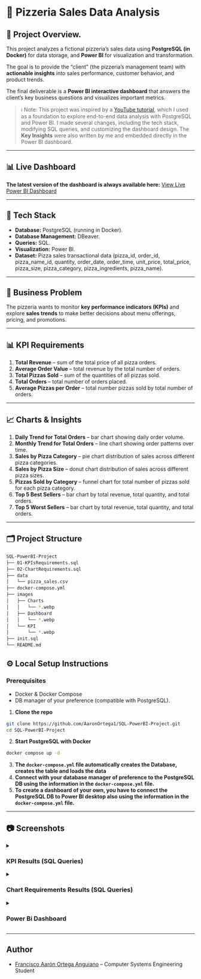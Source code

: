 # 🍕 Pizzeria Sales Data Analysis

## 📌 Project Overview.

This project analyzes a fictional pizzeria’s sales data using **PostgreSQL (in Docker)** for data storage, and **Power BI** for visualization and transformation.

The goal is to provide the “client” (the pizzeria’s management team) with **actionable insights** into sales performance, customer behavior, and product trends.

The final deliverable is a **Power BI interactive dashboard** that answers the client’s key business questions and visualizes important metrics.

> ℹ️ Note: This project was inspired by a [YouTube tutorial](https://www.youtube.com/watch?v=V-s8c6jMRN0), which I used as a foundation to explore end-to-end data analysis with PostgreSQL and Power BI.
> I made several changes, including the tech stack, modifying SQL queries, and customizing the dashboard design.
> The **Key Insights** were also written by me and embedded directly in the Power BI dashboard.

---

## 📊 Live Dashboard

**The latest version of the dashboard is always available here:**
[View Live Power BI Dashboard](https://app.powerbi.com/links/O5Owxy0jUt?ctid=6f0348f2-e498-45c9-84f4-c6d81dcffdfe&pbi_source=linkShare)

---

## 🚀 Tech Stack

- **Database:** PostgreSQL (running in Docker).
- **Database Management:** DBeaver.
- **Queries:** SQL.
- **Visualization:** Power BI.
- **Dataset:** Pizza sales transactional data (pizza_id, order_id, pizza_name_id, quantity, order_date, order_time, unit_price, total_price, pizza_size, pizza_category, pizza_ingredients, pizza_name).

---

## 🎯 Business Problem

The pizzeria wants to monitor **key performance indicators (KPIs)** and explore **sales trends** to make better decisions about menu offerings, pricing, and promotions.

---

## 📊 KPI Requirements

1. **Total Revenue** – sum of the total price of all pizza orders.
2. **Average Order Value** – total revenue by the total number of orders.
3. **Total Pizzas Sold** – sum of the quantities of all pizzas sold.
4. **Total Orders** – total number of orders placed.
5. **Average Pizzas per Order** – total number pizzas sold by total number of orders.

---

## 📈 Charts & Insights

1. **Daily Trend for Total Orders** – bar chart showing daily order volume.
2. **Monthly Trend for Total Orders** – line chart showing order patterns over time.
3. **Sales by Pizza Category** – pie chart distribution of sales across different pizza categories.
4. **Sales by Pizza Size** – donut chart distribution of sales across different pizza sizes.
5. **Pizzas Sold by Category** – funnel chart for total number of pizzas sold for each pizza category.
6. **Top 5 Best Sellers** – bar chart by total revenue, total quantity, and total orders.
7. **Top 5 Worst Sellers** – bar chart by total revenue, total quantity, and total orders.

---

## 🗂️ Project Structure

```bash
SQL-PowerBI-Project
├── 01-KPIsRequirements.sql
├── 02-ChartRequirements.sql
├── data
│   └── pizza_sales.csv
├── docker-compose.yml
├── images
│   ├── Charts
│   │   └── *.webp
│   ├── Dashboard
│   │   └── *.webp
│   └── KPI
│       └── *.webp
├── init.sql
└── README.md
```

## ⚙️ Local Setup Instructions

### Prerequisites

- Docker & Docker Compose
- DB manager of your preference (compatible with PostgreSQL).

1. **Clone the repo**

```bash
git clone https://github.com/AaronOrtega1/SQL-PowerBI-Project.git
cd SQL-PowerBI-Project
```

2. **Start PostgreSQL with Docker**

```bash
docker compose up -d
```

3. **The `docker-compose.yml` file automatically creates the Database, creates the table and loads the data**
4. **Connect with your database manager of preference to the PostgreSQL DB using the information in the `docker-compose.yml` file.**
5. **To create a dashboard of your own, you have to connect the PostgreSQL DB to Power BI desktop also using the information in the `docker-compose.yml` file.**

---

## 📷 Screenshots

<!-- KPIs -->
<details>
  <summary><h3>KPI Results (SQL Queries)</h3></summary>
  <ol>
    <li>
      <b>Total Revenue</b><br />
      <pre>SELECT SUM(ps.total_price) AS total_revenue FROM pizza_sales ps;</pre>
      <img src="images/KPI/total_revenue.webp" alt="Total Revenue" />
    </li>
    <li>
      <b>Average Order Value</b><br />
      <pre>
SELECT (SUM(ps.total_price) / COUNT(DISTINCT ps.order_id)) AS avg_order_value FROM pizza_sales ps;</pre
      >
      <img src="images/KPI/avg_order_value.webp" alt="Average Order Value" />
    </li>
    <li>
      <b>Total Pizzas Sold</b><br />
      <pre>SELECT SUM(ps.quantity) AS total_pizzas_sold FROM pizza_sales ps;</pre>
      <img src="images/KPI/total_pizzas_sold.webp" alt="Total Pizzas Sold" />
    </li>
    <li>
      <b>Total Orders</b><br />
      <pre>SELECT COUNT(DISTINCT ps.order_id) AS total_orders FROM pizza_sales ps;</pre>
      <img src="images/KPI/total_orders.webp" alt="Total Orders" />
    </li>
    <li>
      <b>Average Pizzas Per Order</b><br />
      <pre>
SELECT CAST(SUM(ps.quantity) AS DECIMAL(10,2)) / CAST(COUNT(DISTINCT ps.order_id) AS DECIMAL(10,2)) AS avg_pizzas_per_order FROM pizza_sales ps;</pre
      >
      <img src="images/KPI/avg_pizzas_per_order.webp" alt="Average Pizzas Per Order" />
    </li>
  </ol>
</details>

<!-- Charts -->
<details>
  <summary><h3>Chart Requirements Results (SQL Queries)</h3></summary>
  <ol>
    <li>
      <b>Daily Trend for Total Orders</b><br />
      <pre>
SELECT
	TO_CHAR(ps.order_date, 'Day') as order_day,
	COUNT(DISTINCT ps.order_id) as total_orders
FROM pizza_sales AS ps
GROUP BY TO_CHAR(ps.order_date, 'Day'), EXTRACT(DOW FROM ps.order_date)
ORDER BY EXTRACT(DOW FROM ps.order_date)</pre
      >
      <img src="images/Charts/daily_trend_for_total_orders.webp" alt="Daily Trend" />
    </li>
    <li>
      <b>Monthly Trend for Total Orders</b><br />
      <pre>
SELECT
	TO_CHAR(ps.order_date, 'Month') as order_month,
	COUNT(DISTINCT ps.order_id) as total_orders
FROM pizza_sales AS ps
GROUP BY TO_CHAR(ps.order_date, 'Month'), EXTRACT(MONTH FROM ps.order_date)
ORDER BY EXTRACT(MONTH FROM ps.order_date);</pre
      >
      <img src="images/Charts/monthly_trend_for_total_orders.webp" alt="Monthly Trend" />
    </li>
    <li>
      <b>Percentage of Sales by Pizza Category</b><br />
      <pre>
SELECT
	ps.pizza_category,
	SUM(ps.total_price) AS total_sales,
	CAST(SUM(ps.total_price)*100/(SELECT SUM(total_price) FROM pizza_sales WHERE EXTRACT(MONTH FROM order_date) = 1) AS DECIMAL(10,2)) AS pct
FROM pizza_sales AS ps
WHERE EXTRACT(MONTH FROM ps.order_date) = 1
GROUP BY ps.pizza_category;</pre
      >
      <img
        src="images/Charts/percentage_of_sales_by_pizza_category.webp"
        alt="Percentage of Sales Category"
      />
    </li>
    <li>
      <b>Percentage of Sales by Pizza Size</b><br />
      <pre>
SELECT
	ps.pizza_size,
	SUM(ps.total_price) AS total_sales,
	CAST(SUM(ps.total_price)*100/(SELECT SUM(total_price) FROM pizza_sales) AS DECIMAL(10,2)) AS pct
FROM pizza_sales AS ps
GROUP BY ps.pizza_size;</pre
      >
      <img src="images/Charts/percentage_of_sales_by_pizza_size.webp" alt="Percentage os Sales Size" />
    </li>
    <li>
      <b>Total Pizzas Sold by Pizza Category</b><br />
      <pre>
SELECT
	ps.pizza_category,
	SUM(ps.quantity) AS sold_pizzas
FROM pizza_sales AS ps
GROUP BY ps.pizza_category;</pre
      >
      <img src="images/Charts/total_pizzas_sold_by_pizza_category.webp" alt="Total Pizzas Sold Category" />
    </li>
    <li>
      <b>Top 5 Best Sellers by Revenue, Total Quantity and Total Orders</b><br />
      <pre>
SELECT
	ps.pizza_name,
	SUM(ps.total_price) AS revenue
FROM pizza_sales AS ps
GROUP BY ps.pizza_name
ORDER BY revenue DESC
LIMIT 5;</pre
      >
      <img src="images/Charts/top5.webp" alt="Top 5" />
    </li>
    <li>
      <b>Top 5 Worst Sellers by Revenue, Total Quantity and Total Orders</b><br />
      <pre>
SELECT
	ps.pizza_name,
	SUM(ps.total_price) AS revenue
FROM pizza_sales AS ps
GROUP BY ps.pizza_name
ORDER BY revenue
LIMIT 5;</pre
      >
      <img src="images/Charts/bottom5.webp" alt="Bottom 5" />
    </li>
  </ol>
</details>

<!-- Dashboard -->

<details>
  <summary><h3>Power Bi Dashboard</h3></summary>
  <ol>
    <li>
      <b>Home</b><br />
      <img src="images/Dashboard/home.webp" alt="Home" />
    </li>
    <li>
      <b>Best/Worst Sellers</b><br />
      <img src="images/Dashboard/best_worst_sellers.webp" alt="Best/Worst Sellers" />
    </li>
  </ol>
</details>

---

## Author

- [Francisco Aarón Ortega Anguiano](https://www.linkedin.com/in/francisco-aar%C3%B3n-ortega-anguiano-63109022a/) – Computer Systems Engineering Student
